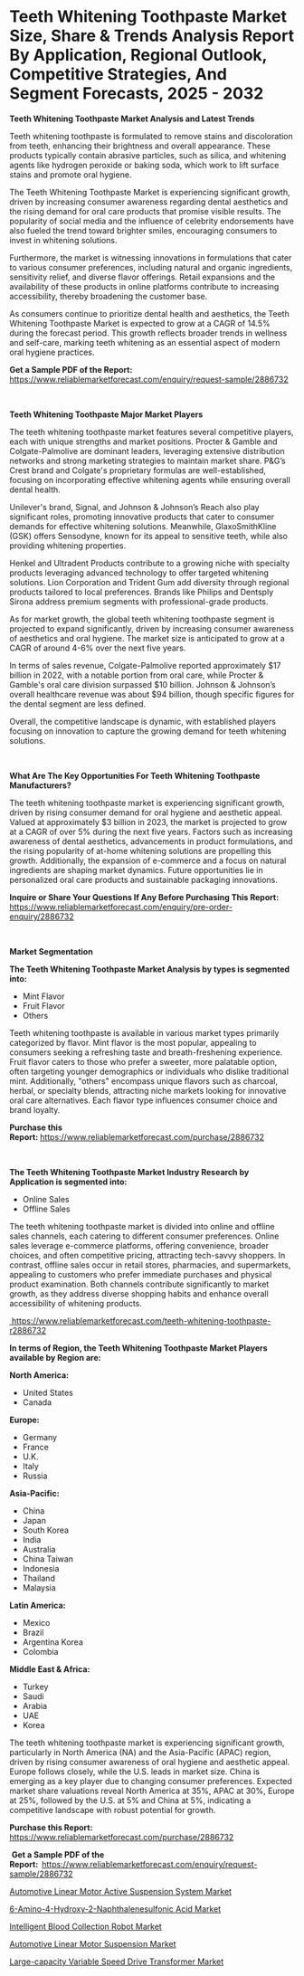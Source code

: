 <p><h1>Teeth Whitening Toothpaste Market Size, Share & Trends Analysis Report By Application, Regional Outlook, Competitive Strategies, And Segment Forecasts, 2025 - 2032</h1></p><p><strong>Teeth Whitening Toothpaste Market Analysis and Latest Trends</strong></p>
<p><p>Teeth whitening toothpaste is formulated to remove stains and discoloration from teeth, enhancing their brightness and overall appearance. These products typically contain abrasive particles, such as silica, and whitening agents like hydrogen peroxide or baking soda, which work to lift surface stains and promote oral hygiene.</p><p>The Teeth Whitening Toothpaste Market is experiencing significant growth, driven by increasing consumer awareness regarding dental aesthetics and the rising demand for oral care products that promise visible results. The popularity of social media and the influence of celebrity endorsements have also fueled the trend toward brighter smiles, encouraging consumers to invest in whitening solutions.</p><p>Furthermore, the market is witnessing innovations in formulations that cater to various consumer preferences, including natural and organic ingredients, sensitivity relief, and diverse flavor offerings. Retail expansions and the availability of these products in online platforms contribute to increasing accessibility, thereby broadening the customer base.</p><p>As consumers continue to prioritize dental health and aesthetics, the Teeth Whitening Toothpaste Market is expected to grow at a CAGR of 14.5% during the forecast period. This growth reflects broader trends in wellness and self-care, marking teeth whitening as an essential aspect of modern oral hygiene practices.</p></p>
<p><strong>Get a Sample PDF of the Report:&nbsp;</strong> <a href="https://www.reliablemarketforecast.com/enquiry/request-sample/2886732?utm_campaign=1169&utm_medium=2&utm_source=Github&utm_content=ia&utm_term=13032025&utm_id=teeth-whitening-toothpaste">https://www.reliablemarketforecast.com/enquiry/request-sample/2886732</a></p>
<p>&nbsp;</p>
<p><strong>Teeth Whitening Toothpaste Major Market Players</strong></p>
<p><p>The teeth whitening toothpaste market features several competitive players, each with unique strengths and market positions. Procter & Gamble and Colgate-Palmolive are dominant leaders, leveraging extensive distribution networks and strong marketing strategies to maintain market share. P&G’s Crest brand and Colgate's proprietary formulas are well-established, focusing on incorporating effective whitening agents while ensuring overall dental health.</p><p>Unilever's brand, Signal, and Johnson & Johnson’s Reach also play significant roles, promoting innovative products that cater to consumer demands for effective whitening solutions. Meanwhile, GlaxoSmithKline (GSK) offers Sensodyne, known for its appeal to sensitive teeth, while also providing whitening properties.</p><p>Henkel and Ultradent Products contribute to a growing niche with specialty products leveraging advanced technology to offer targeted whitening solutions. Lion Corporation and Trident Gum add diversity through regional products tailored to local preferences. Brands like Philips and Dentsply Sirona address premium segments with professional-grade products.</p><p>As for market growth, the global teeth whitening toothpaste segment is projected to expand significantly, driven by increasing consumer awareness of aesthetics and oral hygiene. The market size is anticipated to grow at a CAGR of around 4-6% over the next five years.</p><p>In terms of sales revenue, Colgate-Palmolive reported approximately $17 billion in 2022, with a notable portion from oral care, while Procter & Gamble's oral care division surpassed $10 billion. Johnson & Johnson’s overall healthcare revenue was about $94 billion, though specific figures for the dental segment are less defined.</p><p>Overall, the competitive landscape is dynamic, with established players focusing on innovation to capture the growing demand for teeth whitening solutions.</p></p>
<p>&nbsp;</p>
<p><strong>What Are The Key Opportunities For Teeth Whitening Toothpaste Manufacturers?</strong></p>
<p><p>The teeth whitening toothpaste market is experiencing significant growth, driven by rising consumer demand for oral hygiene and aesthetic appeal. Valued at approximately $3 billion in 2023, the market is projected to grow at a CAGR of over 5% during the next five years. Factors such as increasing awareness of dental aesthetics, advancements in product formulations, and the rising popularity of at-home whitening solutions are propelling this growth. Additionally, the expansion of e-commerce and a focus on natural ingredients are shaping market dynamics. Future opportunities lie in personalized oral care products and sustainable packaging innovations.</p></p>
<p><strong>Inquire or Share Your Questions If Any Before Purchasing This Report:</strong> <a href="https://www.reliablemarketforecast.com/enquiry/pre-order-enquiry/2886732?utm_campaign=1169&utm_medium=2&utm_source=Github&utm_content=ia&utm_term=13032025&utm_id=teeth-whitening-toothpaste">https://www.reliablemarketforecast.com/enquiry/pre-order-enquiry/2886732</a></p>
<p>&nbsp;</p>
<p><strong>Market Segmentation</strong></p>
<p><strong>The Teeth Whitening Toothpaste Market Analysis by types is segmented into:</strong></p>
<p><ul><li>Mint Flavor</li><li>Fruit Flavor</li><li>Others</li></ul></p>
<p><p>Teeth whitening toothpaste is available in various market types primarily categorized by flavor. Mint flavor is the most popular, appealing to consumers seeking a refreshing taste and breath-freshening experience. Fruit flavor caters to those who prefer a sweeter, more palatable option, often targeting younger demographics or individuals who dislike traditional mint. Additionally, "others" encompass unique flavors such as charcoal, herbal, or specialty blends, attracting niche markets looking for innovative oral care alternatives. Each flavor type influences consumer choice and brand loyalty.</p></p>
<p><strong>Purchase this Report:&nbsp;</strong><a href="https://www.reliablemarketforecast.com/purchase/2886732?utm_campaign=1169&utm_medium=2&utm_source=Github&utm_content=ia&utm_term=13032025&utm_id=teeth-whitening-toothpaste">https://www.reliablemarketforecast.com/purchase/2886732</a></p>
<p>&nbsp;</p>
<p><strong>The Teeth Whitening Toothpaste Market Industry Research by Application is segmented into:</strong></p>
<p><ul><li>Online Sales</li><li>Offline Sales</li></ul></p>
<p><p>The teeth whitening toothpaste market is divided into online and offline sales channels, each catering to different consumer preferences. Online sales leverage e-commerce platforms, offering convenience, broader choices, and often competitive pricing, attracting tech-savvy shoppers. In contrast, offline sales occur in retail stores, pharmacies, and supermarkets, appealing to customers who prefer immediate purchases and physical product examination. Both channels contribute significantly to market growth, as they address diverse shopping habits and enhance overall accessibility of whitening products.</p></p>
<p><a href="https://www.reliablemarketforecast.com/teeth-whitening-toothpaste-r2886732?utm_campaign=1169&utm_medium=2&utm_source=Github&utm_content=ia&utm_term=13032025&utm_id=teeth-whitening-toothpaste">&nbsp;https://www.reliablemarketforecast.com/teeth-whitening-toothpaste-r2886732</a></p>
<p><strong>In terms of Region, the Teeth Whitening Toothpaste Market Players available by Region are:</strong></p>
<p>
    <p> <strong> North America: </strong>
        <ul>
            <li>United States</li>
            <li>Canada</li>
        </ul>
        </p> 
    <p> <strong> Europe: </strong>
        <ul>
            <li>Germany</li>
            <li>France</li>
            <li>U.K.</li>
            <li>Italy</li>
            <li>Russia</li>
        </ul>
        </p> 
    <p> <strong> Asia-Pacific: </strong>
        <ul>
            <li>China</li>
            <li>Japan</li>
            <li>South Korea</li>
            <li>India</li>
            <li>Australia</li>
            <li>China Taiwan</li>
            <li>Indonesia</li>
            <li>Thailand</li>
            <li>Malaysia</li>
        </ul>
        </p> 
    <p> <strong> Latin America: </strong>
        <ul>
            <li>Mexico</li>
            <li>Brazil</li>
            <li>Argentina Korea</li>
            <li>Colombia</li>
        </ul>
        </p> 
    <p> <strong> Middle East & Africa: </strong>
        <ul>
            <li>Turkey</li>
            <li>Saudi</li>
            <li>Arabia</li>
            <li>UAE</li>
            <li>Korea</li>
        </ul>
    </p>
    </p>
<p><p>The teeth whitening toothpaste market is experiencing significant growth, particularly in North America (NA) and the Asia-Pacific (APAC) region, driven by rising consumer awareness of oral hygiene and aesthetic appeal. Europe follows closely, while the U.S. leads in market size. China is emerging as a key player due to changing consumer preferences. Expected market share valuations reveal North America at 35%, APAC at 30%, Europe at 25%, followed by the U.S. at 5% and China at 5%, indicating a competitive landscape with robust potential for growth.</p></p>
<p><strong>Purchase this Report: </strong><a href="https://www.reliablemarketforecast.com/purchase/2886732?utm_campaign=1169&utm_medium=2&utm_source=Github&utm_content=ia&utm_term=13032025&utm_id=teeth-whitening-toothpaste">https://www.reliablemarketforecast.com/purchase/2886732</a></p>
<p>&nbsp;<strong>Get a Sample PDF of the Report:&nbsp;&nbsp;</strong><a href="https://www.reliablemarketforecast.com/enquiry/request-sample/2886732?utm_campaign=1169&utm_medium=2&utm_source=Github&utm_content=ia&utm_term=13032025&utm_id=teeth-whitening-toothpaste">https://www.reliablemarketforecast.com/enquiry/request-sample/2886732</a></p>
<p><strong></strong></p>
<p><p><a href="https://github.com/mafuzakirju/Market-Research-Report-List-1/blob/main/automotive-linear-motor-active-suspension-system-market.md?utm_campaign=1169&utm_medium=2&utm_source=Github&utm_content=ia&utm_term=13032025&utm_id=teeth-whitening-toothpaste">Automotive Linear Motor Active Suspension System Market</a></p><p><a href="https://github.com/Mayankdeswa/Market-Research-Report-List-1/blob/main/6-amino-4-hydroxy-2-naphthalenesulfonic-acid-market.md?utm_campaign=1169&utm_medium=2&utm_source=Github&utm_content=ia&utm_term=13032025&utm_id=teeth-whitening-toothpaste">6-Amino-4-Hydroxy-2-Naphthalenesulfonic Acid Market</a></p><p><a href="https://github.com/akramisabtu/Market-Research-Report-List-1/blob/main/intelligent-blood-collection-robot-market.md?utm_campaign=1169&utm_medium=2&utm_source=Github&utm_content=ia&utm_term=13032025&utm_id=teeth-whitening-toothpaste">Intelligent Blood Collection Robot Market</a></p><p><a href="https://github.com/omduthkevork/Market-Research-Report-List-1/blob/main/automotive-linear-motor-suspension-market.md?utm_campaign=1169&utm_medium=2&utm_source=Github&utm_content=ia&utm_term=13032025&utm_id=teeth-whitening-toothpaste">Automotive Linear Motor Suspension Market</a></p><p><a href="https://github.com/cherrivacius/Market-Research-Report-List-1/blob/main/large-capacity-variable-speed-drive-transformer-market.md?utm_campaign=1169&utm_medium=2&utm_source=Github&utm_content=ia&utm_term=13032025&utm_id=teeth-whitening-toothpaste">Large-capacity Variable Speed Drive Transformer Market</a></p></p>